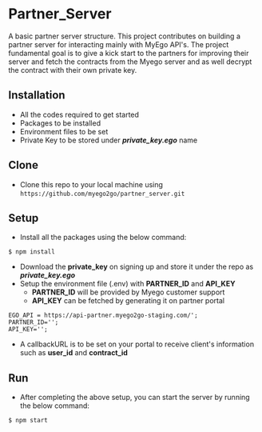 # **Partner_Server**
A basic partner server structure. This project contributes on building a partner server for interacting mainly with MyEgo API's. The project fundamental goal is to give a kick start to the partners for improving their server and fetch the contracts from the Myego server and as well decrypt the contract with their own private key.

## **Installation**

* All the codes required to get started
* Packages to be installed 
* Environment files to be set
* Private Key to be stored under ***private_key.ego*** name

## **Clone**

* Clone this repo to your local machine using ```https://github.com/myego2go/partner_server.git```

## **Setup**

* Install all the packages using the below command:
```
$ npm install
```
* Download the **private_key** on signing up and store it under the repo as ***private_key.ego***
* Setup the environment file (.env) with **PARTNER_ID** and **API_KEY**
  * **PARTNER_ID** will be provided by Myego customer support
  * **API_KEY** can be fetched by generating it on partner portal
```
EGO_API = https://api-partner.myego2go-staging.com/';
PARTNER_ID=''; 
API_KEY='';
```
* A callbackURL is to be set on your portal to receive client's information such as **user_id** and **contract_id**
  
## **Run**

* After completing the above setup, you can start the server by running the below command:
```
$ npm start
```





